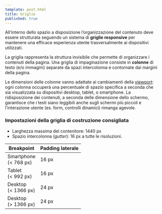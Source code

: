 ```yaml
---
template: post.html
title: Griglie
published: true
---
```


All’interno dello spazio a disposizione l’organizzazione del contenuto deve essere strutturata
seguendo un sistema di **griglie responsive** per mantenere una efficace esperienza utente
trasversalmente ai dispositivi utilizzati.

La griglia rappresenta la struttura invisibile che permette di organizzare i contenuti della pagina.
Una griglia di impaginazione consiste in **colonne** di testo (e/o immagini) separate da spazi intercolonna
e contornate dai margini della pagina.

Le dimensioni delle colonne vanno adattate ai cambiamenti della [viewport](/linee-guida/glossario):
ogni colonna occuperà una percentuale di spazio specifica a seconda che sia visualizzata
su dispositivi desktop, tablet, o smartphone. La ridisposizione dei contenuti,
a seconda delle dimensione dello schermo, garantisce che i testi siano leggibili
anche sugli schermi più piccoli e l'interazione utente (es. form, controlli dinamici)
rimanga agevole.

### Impostazioni della griglia di costruzione consigliata

- Larghezza massima del contenitore: 1440 px
- Spazio intercolonna (*gutter*): 16 px a tutte le risoluzioni.

| Breakpoint                      | Padding laterale                     |
--------------------------------- | --------------------------------------
| Smartphone<br>(&lt; 768 px)     | 16 px                                |
| Tablet<br>(&lt; 992 px)         | 16 px                                |
| Desktop<br>(&lt; 1366 px)       | 24 px                                |
| Desktop<br>(&gt; 1366 px)       | 24 px                                |
